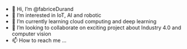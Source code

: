 - 👋 Hi, I’m @fabriceDurand
- 👀 I’m interested in IoT, AI  and robotic
- 🌱 I’m currently learning cloud computing and deep learning
- 💞️ I’m looking to collaborate on exciting project about Industry 4.0 and computer vision 
- 📫 How to reach me ...

<!---
fabriceDurand/fabriceDurand is a ✨ special ✨ repository because its `README.md` (this file) appears on your GitHub profile.
You can click the Preview link to take a look at your changes.
--->
